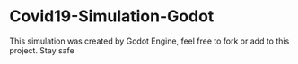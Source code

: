# Covid19-Simulation-Godot
This simulation was created by Godot Engine, feel free to fork or add to this project.
Stay safe
